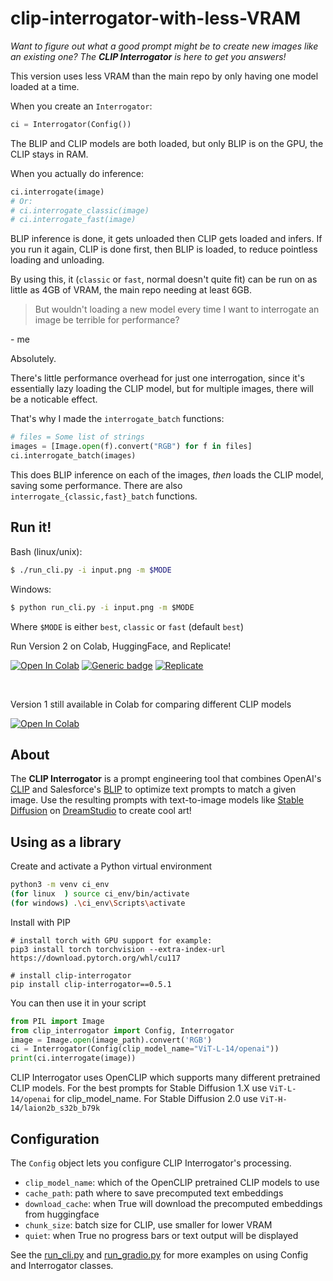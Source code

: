 # clip-interrogator-with-less-VRAM

*Want to figure out what a good prompt might be to create new images like an existing one? The **CLIP Interrogator** is here to get you answers!*

This version uses less VRAM than the main repo by only having one model loaded at a time.

When you create an `Interrogator`:
```py
ci = Interrogator(Config())
```

The BLIP and CLIP models are both loaded, but only BLIP is on the GPU, the CLIP stays in RAM.

When you actually do inference:
```py
ci.interrogate(image)
# Or:
# ci.interrogate_classic(image)
# ci.interrogate_fast(image)
```

BLIP inference is done, it gets unloaded then CLIP gets loaded and infers.
If you run it again, CLIP is done first, then BLIP is loaded, to reduce pointless loading and unloading.

By using this, it (`classic` or `fast`, normal doesn't quite fit) can be run on as little as 4GB of VRAM, the main repo needing at least 6GB.

> But wouldn't loading a new model every time I want to interrogate an image be terrible for performance?

\- me

Absolutely.

There's little performance overhead for just one interrogation, since it's essentially lazy loading the CLIP model, but for multiple images, there will be a noticable effect.

That's why I made the `interrogate_batch` functions:
```py
# files = Some list of strings
images = [Image.open(f).convert("RGB") for f in files]
ci.interrogate_batch(images)
```

This does BLIP inference on each of the images, *then* loads the CLIP model, saving some performance.
There are also `interrogate_{classic,fast}_batch` functions.

## Run it!

Bash (linux/unix):
```sh
$ ./run_cli.py -i input.png -m $MODE
```

Windows:
```cmd
$ python run_cli.py -i input.png -m $MODE
```

Where `$MODE` is either `best`, `classic` or `fast` (default `best`)

Run Version 2 on Colab, HuggingFace, and Replicate!

[![Open In Colab](https://colab.research.google.com/assets/colab-badge.svg)](https://colab.research.google.com/github/pharmapsychotic/clip-interrogator/blob/main/clip_interrogator.ipynb) [![Generic badge](https://img.shields.io/badge/🤗-Open%20in%20Spaces-blue.svg)](https://huggingface.co/spaces/pharma/CLIP-Interrogator) [![Replicate](https://replicate.com/pharmapsychotic/clip-interrogator/badge)](https://replicate.com/pharmapsychotic/clip-interrogator)

<br>


Version 1 still available in Colab for comparing different CLIP models 

[![Open In Colab](https://colab.research.google.com/assets/colab-badge.svg)](https://colab.research.google.com/github/pharmapsychotic/clip-interrogator/blob/v1/clip_interrogator.ipynb) 


## About

The **CLIP Interrogator** is a prompt engineering tool that combines OpenAI's [CLIP](https://openai.com/blog/clip/) and Salesforce's [BLIP](https://blog.salesforceairesearch.com/blip-bootstrapping-language-image-pretraining/) to optimize text prompts to match a given image. Use the resulting prompts with text-to-image models like [Stable Diffusion](https://github.com/CompVis/stable-diffusion) on [DreamStudio](https://beta.dreamstudio.ai/) to create cool art!


## Using as a library

Create and activate a Python virtual environment
```bash
python3 -m venv ci_env
(for linux  ) source ci_env/bin/activate
(for windows) .\ci_env\Scripts\activate
```

Install with PIP
```
# install torch with GPU support for example:
pip3 install torch torchvision --extra-index-url https://download.pytorch.org/whl/cu117

# install clip-interrogator
pip install clip-interrogator==0.5.1
```

You can then use it in your script
```python
from PIL import Image
from clip_interrogator import Config, Interrogator
image = Image.open(image_path).convert('RGB')
ci = Interrogator(Config(clip_model_name="ViT-L-14/openai"))
print(ci.interrogate(image))
```

CLIP Interrogator uses OpenCLIP which supports many different pretrained CLIP models. For the best prompts for 
Stable Diffusion 1.X use `ViT-L-14/openai` for clip_model_name. For Stable Diffusion 2.0 use `ViT-H-14/laion2b_s32b_b79k`

## Configuration

The `Config` object lets you configure CLIP Interrogator's processing. 
* `clip_model_name`: which of the OpenCLIP pretrained CLIP models to use
* `cache_path`: path where to save precomputed text embeddings
* `download_cache`: when True will download the precomputed embeddings from huggingface
* `chunk_size`: batch size for CLIP, use smaller for lower VRAM
* `quiet`: when True no progress bars or text output will be displayed

See the [run_cli.py](https://github.com/pharmapsychotic/clip-interrogator/blob/main/run_cli.py) and [run_gradio.py](https://github.com/pharmapsychotic/clip-interrogator/blob/main/run_gradio.py) for more examples on using Config and Interrogator classes.

